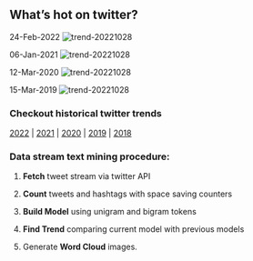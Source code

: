 ## What’s hot on twitter?

24-Feb-2022
![trend-20221028][20221028]

[20221028]: /word-cloud/trend-2022/trend-202202/trend-20221028.png "trend-20221028"

06-Jan-2021
![trend-20221028][20221028]

[20221028]: /word-cloud/trend-2021/trend-202101/trend-20221028.png "trend-20221028"

12-Mar-2020
![trend-20221028][20221028]

[20221028]: /word-cloud/trend-2020/trend-202003/trend-20221028.png "trend-20221028"

15-Mar-2019
![trend-20221028][20221028]

[20221028]: /word-cloud/trend-2019/trend-201903/trend-20221028.png "trend-20221028"

### Checkout historical twitter trends

[2022](/word-cloud/trend-2022) |
[2021](/word-cloud/trend-2021) |
[2020](/word-cloud/trend-2020) |
[2019](/word-cloud/trend-2019) |
[2018](/word-cloud/trend-2018)

### Data stream text mining procedure:

1. **Fetch** tweet stream via twitter API

2. **Count** tweets and hashtags with space saving counters

3. **Build Model** using unigram and bigram tokens

4. **Find Trend** comparing current model with previous models

5. Generate **Word Cloud** images.

